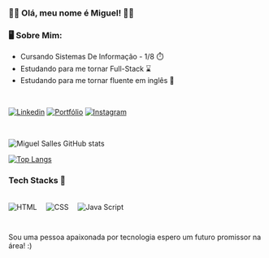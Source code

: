 ### 👋🏻 Olá, meu nome é Miguel! 👋🏻

### 🖥️ Sobre Mim:
<ul>
    <li>Cursando Sistemas De Informação - 1/8 ⏱️</li>
    <li>Estudando para me tornar Full-Stack ⌛</li>
    <li>Estudando para me tornar fluente em inglês 🗽</li>
</ul>

</br>

[![Linkedin](https://img.shields.io/badge/LinkedIn-0077B5?style=for-the-badge&logo=linkedin&logoColor=white)](https://www.linkedin.com/in/miguel-salles-99b57a331/)
[![Portfólio](https://img.shields.io/badge/website-000000?style=for-the-badge&logo=About.me&logoColor=white)]()
[![Instagram](https://img.shields.io/badge/Instagram-E4405F?style=for-the-badge&logo=instagram&logoColor=white)](https://www.instagram.com/miguel.sv__/)

</br>

![Miguel Salles GitHub stats](https://github-readme-stats.vercel.app/api?username=MiguelSallesV&show_icons=true&theme=merko)

[![Top Langs](https://github-readme-stats.vercel.app/api/top-langs/?username=MiguelSallesV&layout=donut)](https://github.com/anuraghazra/github-readme-stats)

### Tech Stacks 🚀

<div style = "display: inline-block;"></br>
<img style = "text-align: center; padding: 0 1em 2em 0" alt="HTML" src= "https://img.shields.io/badge/HTML5-E34F26?style=for-the-badge&logo=html5&logoColor=white">
<img style = "text-align: center; padding-bottom: 2em" alt="CSS" src= "https://img.shields.io/badge/CSS3-1572B6?style=for-the-badge&logo=css3&logoColor=white">
<img style = "text-align: center; padding: 0 1em 2em" alt="Java Script" src= "https://img.shields.io/badge/JavaScript-F7DF1E?style=for-the-badge&logo=javascript&logoColor=black">
</br>
<p>Sou uma pessoa apaixonada por tecnologia espero um futuro promissor na área! :)</p>


</div>
